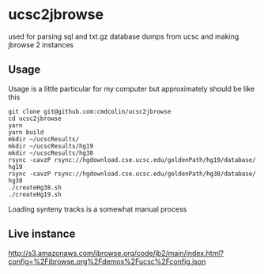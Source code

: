 # ucsc2jbrowse

used for parsing sql and txt.gz database dumps from ucsc and making jbrowse 2
instances

## Usage

Usage is a little particular for my computer but approximately should be like
this

```
git clone git@github.com:cmdcolin/ucsc2jbrowse
cd ucsc2jbrowse
yarn
yarn build
mkdir ~/ucscResults/
mkdir ~/ucscResults/hg19
mkdir ~/ucscResults/hg38
rsync -cavzP rsync://hgdownload.cse.ucsc.edu/goldenPath/hg19/database/ hg19
rsync -cavzP rsync://hgdownload.cse.ucsc.edu/goldenPath/hg38/database/ hg38
./createHg38.sh
./createHg19.sh
```

Loading synteny tracks is a somewhat manual process

## Live instance

http://s3.amazonaws.com/jbrowse.org/code/jb2/main/index.html?config=%2Fjbrowse.org%2Fdemos%2Fucsc%2Fconfig.json
